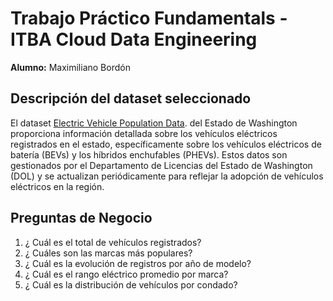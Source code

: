 #  Trabajo Práctico Fundamentals - ITBA Cloud Data Engineering

**Alumno:** Maximiliano Bordón 

## Descripción del dataset seleccionado

El dataset [Electric Vehicle Population Data](https://catalog.data.gov/dataset/electric-vehicle-population-data). del Estado de Washington proporciona información detallada sobre los vehículos eléctricos registrados en el estado, específicamente sobre los vehículos eléctricos de batería (BEVs) y los híbridos enchufables (PHEVs). Estos datos son gestionados por el Departamento de Licencias del Estado de Washington (DOL) y se actualizan periódicamente para reflejar la adopción de vehículos eléctricos en la región.  

## Preguntas de Negocio

1. ¿ Cuál es el total de vehículos registrados?
2. ¿ Cuáles son las marcas más populares?
3. ¿ Cuál es la evolución de registros por año de modelo?
4. ¿ Cuál es el rango eléctrico promedio por marca?
5. ¿ Cuál es la distribución de vehículos por condado?